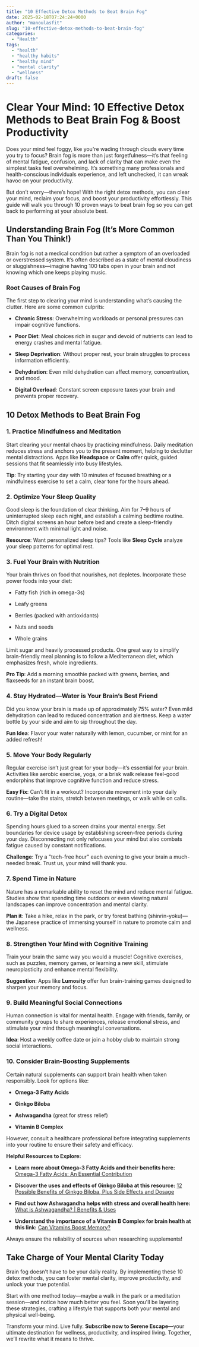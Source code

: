 ```yaml
---
title: "10 Effective Detox Methods to Beat Brain Fog"
date: 2025-02-18T07:24:24+0000
author: "manoulasfit"
slug: "10-effective-detox-methods-to-beat-brain-fog"
categories:
  - "Health"
tags:
  - "health"
  - "healthy habits"
  - "healthy mind"
  - "mental clarity"
  - "wellness"
draft: false
---
```

# Clear Your Mind: 10 Effective Detox Methods to Beat Brain Fog & Boost Productivity

Does your mind feel foggy, like you're wading through clouds every time you try to focus? Brain fog is more than just forgetfulness—it’s that feeling of mental fatigue, confusion, and lack of clarity that can make even the simplest tasks feel overwhelming. It’s something many professionals and health-conscious individuals experience, and left unchecked, it can wreak havoc on your productivity.

But don’t worry—there’s hope! With the right detox methods, you can clear your mind, reclaim your focus, and boost your productivity effortlessly. This guide will walk you through 10 proven ways to beat brain fog so you can get back to performing at your absolute best.

## Understanding Brain Fog (It’s More Common Than You Think!)

Brain fog is not a medical condition but rather a symptom of an overloaded or overstressed system. It’s often described as a state of mental cloudiness or sluggishness—imagine having 100 tabs open in your brain and not knowing which one keeps playing music.

### Root Causes of Brain Fog

The first step to clearing your mind is understanding what’s causing the clutter. Here are some common culprits:

- **Chronic Stress**: Overwhelming workloads or personal pressures can impair cognitive functions.

- **Poor Diet**: Meal choices rich in sugar and devoid of nutrients can lead to energy crashes and mental fatigue.

- **Sleep Deprivation**: Without proper rest, your brain struggles to process information efficiently.

- **Dehydration**: Even mild dehydration can affect memory, concentration, and mood.

- **Digital Overload**: Constant screen exposure taxes your brain and prevents proper recovery.

## 10 Detox Methods to Beat Brain Fog

### 1. Practice Mindfulness and Meditation

Start clearing your mental chaos by practicing mindfulness. Daily meditation reduces stress and anchors you to the present moment, helping to declutter mental distractions. Apps like **Headspace** or **Calm** offer quick, guided sessions that fit seamlessly into busy lifestyles.

**Tip**: Try starting your day with 10 minutes of focused breathing or a mindfulness exercise to set a calm, clear tone for the hours ahead.

### 2. Optimize Your Sleep Quality

Good sleep is the foundation of clear thinking. Aim for 7–9 hours of uninterrupted sleep each night, and establish a calming bedtime routine. Ditch digital screens an hour before bed and create a sleep-friendly environment with minimal light and noise.

**Resource**: Want personalized sleep tips? Tools like **Sleep Cycle** analyze your sleep patterns for optimal rest.

### 3. Fuel Your Brain with Nutrition

Your brain thrives on food that nourishes, not depletes. Incorporate these power foods into your diet:

- Fatty fish (rich in omega-3s)

- Leafy greens

- Berries (packed with antioxidants)

- Nuts and seeds

- Whole grains

Limit sugar and heavily processed products. One great way to simplify brain-friendly meal planning is to follow a Mediterranean diet, which emphasizes fresh, whole ingredients.

**Pro Tip**: Add a morning smoothie packed with greens, berries, and flaxseeds for an instant brain boost.

### 4. Stay Hydrated—Water is Your Brain’s Best Friend

Did you know your brain is made up of approximately 75% water? Even mild dehydration can lead to reduced concentration and alertness. Keep a water bottle by your side and aim to sip throughout the day.

**Fun Idea**: Flavor your water naturally with lemon, cucumber, or mint for an added refresh!

### 5. Move Your Body Regularly

Regular exercise isn’t just great for your body—it’s essential for your brain. Activities like aerobic exercise, yoga, or a brisk walk release feel-good endorphins that improve cognitive function and reduce stress.

**Easy Fix**: Can’t fit in a workout? Incorporate movement into your daily routine—take the stairs, stretch between meetings, or walk while on calls.

### 6. Try a Digital Detox

Spending hours glued to a screen drains your mental energy. Set boundaries for device usage by establishing screen-free periods during your day. Disconnecting not only refocuses your mind but also combats fatigue caused by constant notifications.

**Challenge**: Try a "tech-free hour" each evening to give your brain a much-needed break. Trust us, your mind will thank you.

### 7. Spend Time in Nature

Nature has a remarkable ability to reset the mind and reduce mental fatigue. Studies show that spending time outdoors or even viewing natural landscapes can improve concentration and mental clarity.

**Plan it**: Take a hike, relax in the park, or try forest bathing (shinrin-yoku)—the Japanese practice of immersing yourself in nature to promote calm and wellness.

### 8. Strengthen Your Mind with Cognitive Training

Train your brain the same way you would a muscle! Cognitive exercises, such as puzzles, memory games, or learning a new skill, stimulate neuroplasticity and enhance mental flexibility.

**Suggestion**: Apps like **Lumosity** offer fun brain-training games designed to sharpen your memory and focus.

### 9. Build Meaningful Social Connections

Human connection is vital for mental health. Engage with friends, family, or community groups to share experiences, release emotional stress, and stimulate your mind through meaningful conversations.

**Idea**: Host a weekly coffee date or join a hobby club to maintain strong social interactions.

### 10. Consider Brain-Boosting Supplements

Certain natural supplements can support brain health when taken responsibly. Look for options like:

- **Omega-3 Fatty Acids**

- **Ginkgo Biloba**

- **Ashwagandha** (great for stress relief)

- **Vitamin B Complex**

However, consult a healthcare professional before integrating supplements into your routine to ensure their safety and efficacy.

**Helpful Resources to Explore:**

- **Learn more about Omega-3 Fatty Acids and their benefits here:** [Omega-3 Fatty Acids: An Essential Contribution](https://www.hsph.harvard.edu/nutritionsource/omega-3-fats/)

- **Discover the uses and effects of Ginkgo Biloba at this resource:** [12 Possible Benefits of Ginkgo Biloba, Plus Side Effects and Dosage](https://www.healthline.com/nutrition/ginkgo-biloba-benefits)

- **Find out how Ashwagandha helps with stress and overall health here:** [What is Ashwagandha? | Benefits & Uses](https://www.hollandandbarrett.com/the-health-hub/vitamins-and-supplements/herbal-licensed/what-is-ashwagandha/)

- **Understand the importance of a Vitamin B Complex for brain health at this link:** [Can Vitamins Boost Memory?](https://www.healthline.com/health/dementia/vitamins-memory-loss)

Always ensure the reliability of sources when researching supplements!

## Take Charge of Your Mental Clarity Today

Brain fog doesn’t have to be your daily reality. By implementing these 10 detox methods, you can foster mental clarity, improve productivity, and unlock your true potential.

Start with one method today—maybe a walk in the park or a meditation session—and notice how much better you feel. Soon you'll be layering these strategies, crafting a lifestyle that supports both your mental and physical well-being.

Transform your mind. Live fully. **Subscribe now to Serene Escape**—your ultimate destination for wellness, productivity, and inspired living. Together, we’ll rewrite what it means to thrive.